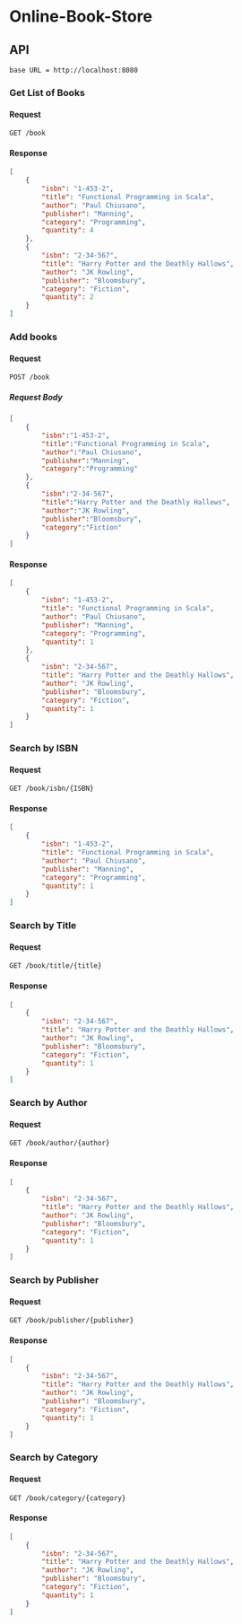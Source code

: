 # Online-Book-Store

## API
```base URL = http://localhost:8080```
### Get List of Books
#### Request
```GET /book```
#### Response
```json
[
    {
        "isbn": "1-453-2",
        "title": "Functional Programming in Scala",
        "author": "Paul Chiusano",
        "publisher": "Manning",
        "category": "Programming",
        "quantity": 4
    },
    {
        "isbn": "2-34-567",
        "title": "Harry Potter and the Deathly Hallows",
        "author": "JK Rowling",
        "publisher": "Bloomsbury",
        "category": "Fiction",
        "quantity": 2
    }
]
```
### Add books
#### Request
```POST /book```
##### Request Body
```json
[
	{
		"isbn":"1-453-2",
		"title":"Functional Programming in Scala",
		"author":"Paul Chiusano",
		"publisher":"Manning",
		"category":"Programming"
	},
	{
		"isbn":"2-34-567",
		"title":"Harry Potter and the Deathly Hallows",
		"author":"JK Rowling",
		"publisher":"Bloomsbury",
		"category":"Fiction"
	}
]
```
#### Response
```json
[
    {
        "isbn": "1-453-2",
        "title": "Functional Programming in Scala",
        "author": "Paul Chiusano",
        "publisher": "Manning",
        "category": "Programming",
        "quantity": 1
    },
    {
        "isbn": "2-34-567",
        "title": "Harry Potter and the Deathly Hallows",
        "author": "JK Rowling",
        "publisher": "Bloomsbury",
        "category": "Fiction",
        "quantity": 1
    }
]
```
### Search by ISBN
#### Request
```GET /book/isbn/{ISBN}```
#### Response
```json
[
    {
        "isbn": "1-453-2",
        "title": "Functional Programming in Scala",
        "author": "Paul Chiusano",
        "publisher": "Manning",
        "category": "Programming",
        "quantity": 1
    }
]
```
### Search by Title
#### Request
```GET /book/title/{title}```
#### Response
```json
[
    {
        "isbn": "2-34-567",
        "title": "Harry Potter and the Deathly Hallows",
        "author": "JK Rowling",
        "publisher": "Bloomsbury",
        "category": "Fiction",
        "quantity": 1
    }
]
```
### Search by Author
#### Request
```GET /book/author/{author}```
#### Response
```json
[
    {
        "isbn": "2-34-567",
        "title": "Harry Potter and the Deathly Hallows",
        "author": "JK Rowling",
        "publisher": "Bloomsbury",
        "category": "Fiction",
        "quantity": 1
    }
]
```
### Search by Publisher
#### Request
```GET /book/publisher/{publisher}```
#### Response
```json
[
    {
        "isbn": "2-34-567",
        "title": "Harry Potter and the Deathly Hallows",
        "author": "JK Rowling",
        "publisher": "Bloomsbury",
        "category": "Fiction",
        "quantity": 1
    }
]
```
### Search by Category
#### Request
```GET /book/category/{category}```
#### Response
```json
[
    {
        "isbn": "2-34-567",
        "title": "Harry Potter and the Deathly Hallows",
        "author": "JK Rowling",
        "publisher": "Bloomsbury",
        "category": "Fiction",
        "quantity": 1
    }
]
```

